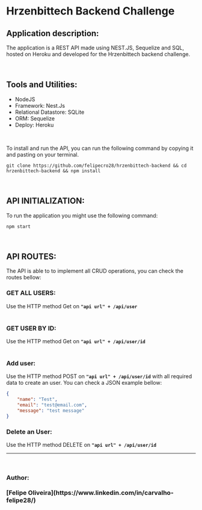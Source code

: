 # Hrzenbittech Backend Challenge

## Application description:

The application is a REST API made using NEST.JS, Sequelize and SQL, hosted on Heroku and developed for the Hrzenbittech backend challenge.

<br>

## Tools and Utilities:

- NodeJS
- Framework: Nest.Js
- Relational Datastore: SQLite
- ORM: Sequelize
- Deploy: Heroku

<br>

To install and run the API, you can run the following command by copying it and pasting on your terminal.


```
git clone https://github.com/felipecro28/hrzenbittech-backend && cd hrzenbittech-backend && npm install
```

<br>

## API INITIALIZATION:
To run the application you might use the following command:

```
npm start
```

<br>


## API ROUTES:

The API is able to to implement all CRUD operations, you can check the routes bellow:
<br>

### GET ALL USERS:

Use the HTTP method Get on <b>`"api url" + /api/user`</b>
<br>
<br>

### GET USER BY ID:

Use the HTTP method Get on <b>`"api url" + /api/user/id`</b>
<br>
<br>

### Add user:
Use the HTTP method POST on <b>`"api url" + /api/user/id`</b> with all required data to create an user. You can check a JSON example bellow:

```json
{
    "name": "Test",
    "email": "test@email.com",
    "message": "test message"
}

```

### Delete an User:
Use the HTTP method DELETE on <b>`"api url" + /api/user/id`</b>
<br>


<hr>
<br>
<h3 id="grupo">Author:
  <br>
  <br>
  [Felipe Oliveira](https://www.linkedin.com/in/carvalho-felipe28/)

 

